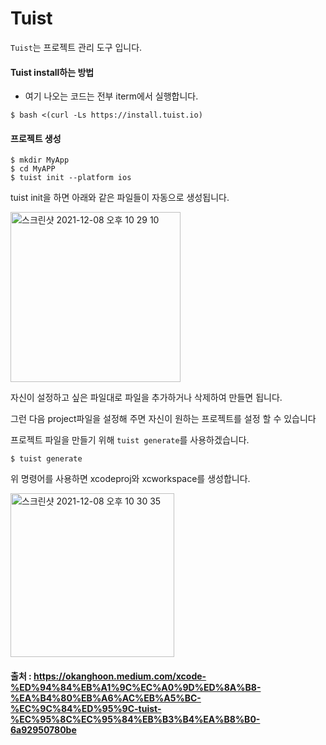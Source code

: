 # Tuist

``Tuist``는 프로젝트 관리 도구 입니다.

#### Tuist install하는 방법
* 여기 나오는 코드는 전부 iterm에서 실행합니다.
```
$ bash <(curl -Ls https://install.tuist.io)
```

#### 프로젝트 생성
```
$ mkdir MyApp
$ cd MyAPP
$ tuist init --platform ios
```
tuist init을 하면 아래와 같은 파일들이 자동으로 생성됩니다.

<img width="272" alt="스크린샷 2021-12-08 오후 10 29 10" src="https://user-images.githubusercontent.com/81547954/145216537-7566bcdb-b592-4a3e-a2be-9d36ef4b6ed0.png">

자신이 설정하고 싶은 파일대로 파일을 추가하거나 삭제하여 만들면 됩니다.

그런 다음 project파일을 설정해 주면 자신이 원하는 프로젝트를 설정 할 수 있습니다

프로젝트 파일을 만들기 위해 ``tuist generate``를 사용하겠습니다.

```
$ tuist generate
```
위 명령어를 사용하면 xcodeproj와 xcworkspace를 생성합니다.

<img width="262" alt="스크린샷 2021-12-08 오후 10 30 35" src="https://user-images.githubusercontent.com/81547954/145216698-5b93e622-142c-460c-8e80-0d101b7480b0.png">




#### 출처 : https://okanghoon.medium.com/xcode-%ED%94%84%EB%A1%9C%EC%A0%9D%ED%8A%B8-%EA%B4%80%EB%A6%AC%EB%A5%BC-%EC%9C%84%ED%95%9C-tuist-%EC%95%8C%EC%95%84%EB%B3%B4%EA%B8%B0-6a92950780be
